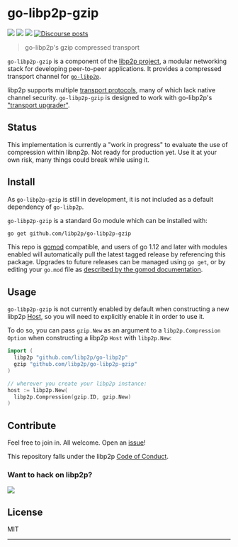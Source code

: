 # go-libp2p-gzip

[![](https://img.shields.io/badge/made%20by-ETHBerlinZwei-blue.svg?style=flat-square)](https://ethberlinzwei.com)
[![](https://img.shields.io/badge/project-libp2p-yellow.svg?style=flat-square)](https://libp2p.io/)
[![](https://img.shields.io/badge/freenode-%23libp2p-yellow.svg?style=flat-square)](http://webchat.freenode.net/?channels=%23libp2p)
[![Discourse posts](https://img.shields.io/discourse/https/discuss.libp2p.io/posts.svg)](https://discuss.libp2p.io)

> go-libp2p's gzip compressed transport

`go-libp2p-gzip` is a component of the [libp2p project](https://libp2p.io), a
modular networking stack for developing peer-to-peer applications. It provides a
compressed transport channel for [`go-libp2p`][go-libp2p].

libp2p supports multiple [transport protocols][docs-transport], many of which
lack native channel security. `go-libp2p-gzip` is designed to work with
go-libp2p's ["transport upgrader"][transport-upgrader].

## Status

This implementation is currently a "work in progress" to evaluate the use of compression within libnp2p. Not ready for production yet. Use it at your own risk, many things could break while using it.

## Install

As `go-libp2p-gzip` is still in development, it is not included as a default dependency of `go-libp2p`.

`go-libp2p-gzip` is a standard Go module which can be installed with:

```sh
go get github.com/libp2p/go-libp2p-gzip
```

This repo is [gomod](https://github.com/golang/go/wiki/Modules) compatible, and users of
go 1.12 and later with modules enabled will automatically pull the latest tagged release
by referencing this package. Upgrades to future releases can be managed using `go get`,
or by editing your `go.mod` file as [described by the gomod documentation](https://github.com/golang/go/wiki/Modules#how-to-upgrade-and-downgrade-dependencies).

## Usage

`go-libp2p-gzip` is not currently enabled by default when constructing a new libp2p
[Host][godoc-host], so you will need to explicitly enable it in order to use it.

To do so, you can pass `gzip.New` as an argument to a `libp2p.Compression` `Option` when
constructing a libp2p `Host` with `libp2p.New`:

```go
import (
  libp2p "github.com/libp2p/go-libp2p"
  gzip "github.com/libp2p/go-libp2p-gzip"
)

// wherever you create your libp2p instance:
host := libp2p.New(
  libp2p.Compression(gzip.ID, gzip.New)
)
```

## Contribute

Feel free to join in. All welcome. Open an [issue](https://github.com/libp2p/go-libp2p-gzip/issues)!

This repository falls under the libp2p [Code of Conduct](https://github.com/libp2p/community/blob/master/code-of-conduct.md).

### Want to hack on libp2p?

[![](https://cdn.rawgit.com/libp2p/community/master/img/contribute.gif)](https://github.com/libp2p/community/blob/master/CONTRIBUTE.md)

## License

MIT

---

[go-libp2p]: https://github.com/libp2p/go-libp2p
[conn-spec]: https://github.com/libp2p/specs/blob/master/connections/README.md
[docs-transport]: https://docs.libp2p.io/concepts/transport
[transport-upgrader]: https://github.com/libp2p/go-libp2p-transport-upgrader
[godoc-host]: https://godoc.org/github.com/libp2p/go-libp2p-core/host#Host
[godoc-option]: https://godoc.org/github.com/libp2p/go-libp2p#Option
[godoc-go-libp2p-pkg-vars]: https://godoc.org/github.com/libp2p/go-libp2p#pkg-variables 
[godoc-security-option]: https://godoc.org/github.com/libp2p/go-libp2p#Security
[godoc-securetransport]: https://godoc.org/github.com/libp2p/go-libp2p-core/sec#SecureTransport

